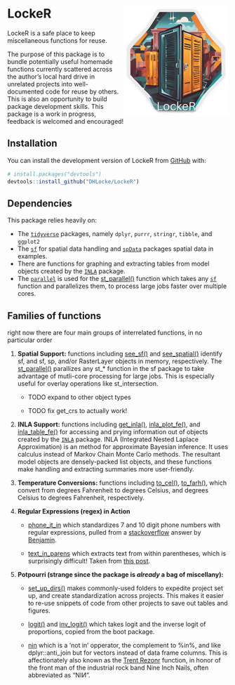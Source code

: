 
<!-- README.md is generated from README.Rmd. Please edit that file -->

# LockeR <img src="man/figures/logo.png" align="right"/>

<!-- badges: start -->
<!-- badges: end -->

LockeR is a safe place to keep miscellaneous functions for reuse.

The purpose of this package is to bundle potentially useful homemade
functions currently scattered across the author’s local hard drive in
unrelated projects into well-documented code for reuse by others. This
is also an opportunity to build package development skills. This package
is a work in progress, feedback is welcomed and encouraged!

## Installation

You can install the development version of LockeR from
[GitHub](https://github.com/) with:

``` r
# install.packages("devtools")
devtools::install_github("DHLocke/LockeR")
```

## Dependencies

This package relies heavily on:

- The [`tidyverse`](http://tidyverse.org/) packages, namely `dplyr`,
  `purrr`, `stringr`, `tibble`, and `ggplot2`
- The [`sf`](https://github.com/r-spatial/sf) for spatial data handling
  and [`spData`](https://jakubnowosad.com/spData/) packages spatial data
  in examples.
- There are functions for graphing and extracting tables from model
  objects created by the [`INLA`](https://www.r-inla.org/) package.
- The
  [`parallel`](https://stat.ethz.ch/R-manual/R-devel/library/parallel/doc/parallel.pdf)
  is used for the
  [st_parallel()](https://github.com/DHLocke/LockeR/blob/main/R/st_parallel.R)
  function which takes any [`sf`](https://github.com/r-spatial/sf)
  function and parallelizes them, to process large jobs faster over
  multiple cores.

## Families of functions

right now there are four main groups of interrelated functions, in no
particular order

1.  **Spatial Support:** functions including
    [see_sf()](https://github.com/DHLocke/LockeR/blob/main/R/see_sf.R)
    and
    [see_spatial()](https://github.com/DHLocke/LockeR/blob/main/R/see_spatial.R)
    identify sf, and sf, sp, and/or RasterLayer objects in memory,
    respectively. The
    [st_parallel()](https://github.com/DHLocke/LockeR/blob/main/R/st_parallel.R)
    parallizes any st\_\* function in the sf package to take advantage
    of mutli-core processing for large jobs. This is especially useful
    for overlay operations like st_intersection.

    - TODO expand to other object types

    - TODO fix get_crs to actually work!

2.  **INLA Support:** functions including
    [get_inla()](https://github.com/DHLocke/LockeR/blob/main/R/get_inla.R),
    [inla_plot_fe()](https://github.com/DHLocke/LockeR/blob/main/R/inla_plot_fe.R),
    and
    [inla_table_fe()](https://github.com/DHLocke/LockeR/blob/main/R/inla_table_fe.R)
    for accessing and prying information out of objects created by the
    [`INLA`](https://www.r-inla.org/) package. INLA (Integrated Nested
    Laplace Approximation) is an method for approximate Bayesian
    inference. It uses calculus instead of Markov Chain Monte Carlo
    methods. The resultant model objects are densely-packed list
    objects, and these functions make handling and extracting summaries
    more user-friendly.

3.  **Temperature Conversions:** functions including
    [to_cel()](https://github.com/DHLocke/LockeR/blob/main/R/to_cel.R),
    [to_farh()](https://github.com/DHLocke/LockeR/blob/main/R/to_farh.R),
    which convert from degrees Fahrenheit to degrees Celsius, and
    degrees Celsius to degrees Fahrenheit, respectively.

4.  **Regular Expressions (regex) in Action**

    - [phone_it_in](https://github.com/DHLocke/LockeR/blob/main/R/phone_it_in.R)
      which standardizes 7 and 10 digit phone numbers with regular
      expressions, pulled from a
      [stackoverflow](https://stackoverflow.com/questions/34616466/formatting-phone-numbers-in-r)
      answer by
      [Benjamin](https://stackoverflow.com/users/1017276/benjamin).

    - [text_in_parens](https://github.com/DHLocke/LockeR/blob/main/R/text_it_parens.R)
      which extracts text from within parentheses, which is surprisingly
      difficult! Taken from [this
      post](https://community.rstudio.com/t/extract-text-between-brakets/43448/6).

5.  **Potpourri (strange since the package is *already* a bag of
    miscellany):**

    - [set_up_dirs()](https://github.com/DHLocke/LockeR/blob/main/R/set_up_dirs.R)
      makes commonly-used folders to expedite project set up, and create
      standardization across projects. This makes it easier to re-use
      snippets of code from other projects to save out tables and
      figures.

    - [logit()](https://github.com/DHLocke/LockeR/blob/main/R/to_cel.R)
      and
      [inv_logit()](https://github.com/DHLocke/LockeR/blob/main/R/to_cel.R)
      which takes logit and the inverse logit of proportions, copied
      from the boot package.

    - [nin](https://github.com/DHLocke/LockeR/blob/main/R/nin.R) which
      is a ‘not in’ opperator, the complement to %in%, and like
      dplyr::anti_join but for vectors instead of data frame columns.
      This is affectionately also known as the [Trent
      Rezonr](https://en.wikipedia.org/wiki/Trent_Reznor) function, in
      honor of the front man of the industrial rock band Nine Inch
      Nails, often abbreviated as “NIИ”.
